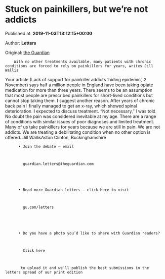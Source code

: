 
# Stuck on painkillers, but we’re not addicts

Published at: **2019-11-03T18:12:15+00:00**

Author: **Letters**

Original: [the Guardian](https://www.theguardian.com/society/2019/nov/03/stuck-on-painkillers-but-were-not-addicts)


        With no other treatments available, many patients with chronic conditions are forced to rely on painkillers for years, writes Jill Wallis
      
Your article (Lack of support for painkiller addicts ‘hiding epidemic’, 2 November) says half a million people in England have been taking opiate medication for more than three years. There seems to be an assumption that most people are prescribed painkillers for short-lived conditions but cannot stop taking them. I suggest another reason.
After years of chronic back pain I finally managed to get an x-ray, which showed spinal deterioration. I expected to discuss treatment. “Not necessary,” I was told. No doubt the pain was considered inevitable at my age. There are a range of conditions with similar issues of poor diagnoses and limited treatment. Many of us take painkillers for years because we are still in pain. We are not addicts. We are treating a debilitating condition when no other option is offered. Jill WallisAston Clinton, Buckinghamshire

        
          • Join the debate – email 
        
        
          
            guardian.letters@theguardian.com
          
        
      

        
          • Read more Guardian letters – click here to visit 
        
        
          
            gu.com/letters
          
        
      

        
          • Do you have a photo you’d like to share with Guardian readers? 
        
        
          
            Click here
          
        
        
           to upload it and we’ll publish the best submissions in the letters spread of our print edition
        
      
